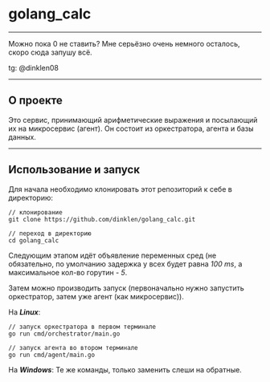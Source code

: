 # golang_calc

---

Можно пока 0 не ставить? Мне серьёзно очень немного осталось, скоро сюда запушу всё.

tg: @dinklen08

---

## О проекте
Это сервис, принимающий арифметические выражения и посылающий их на микросервис (агент). Он состоит из оркестратора, агента и базы данных.

---

## Использование и запуск
Для начала необходимо клонировать этот репозиторий к себе в директорию:

```
// клонирование
git clone https://github.com/dinklen/golang_calc.git

// переход в директорию
cd golang_calc
```

Следующим этапом идёт объявление переменных сред (не обязательно, по умолчанию задержка у всех будет равна *100 ms*, а максимальное кол-во горутин - *5*.

Затем можно производить запуск (первоначально нужно запустить оркестратор, затем уже агент (как микросервис)).

На ***Linux***:
```
// запуск оркестратора в первом терминале
go run cmd/orchestrator/main.go

// запуск агента во втором терминале
go run cmd/agent/main.go
```

На ***Windows***:
Те же команды, только заменить слеши на обратные.
